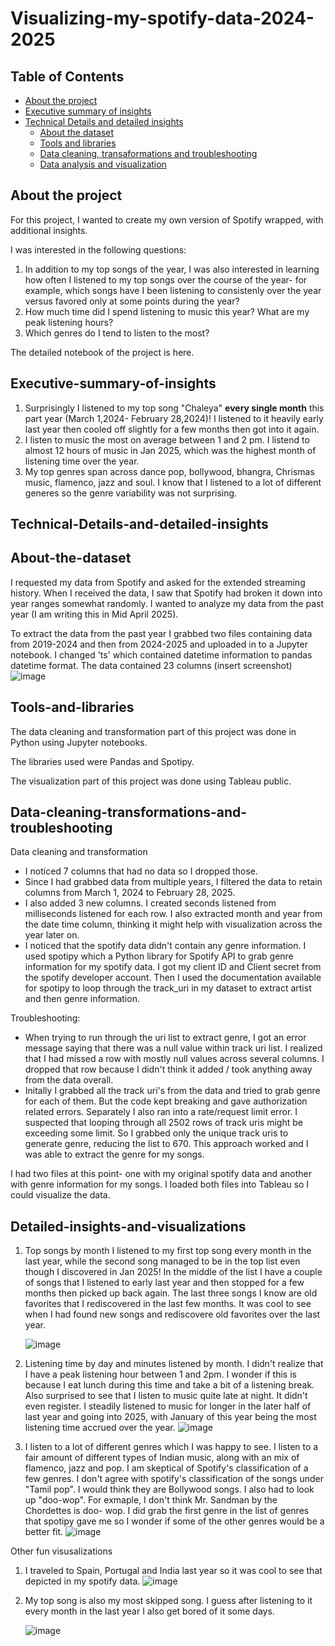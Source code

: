# Visualizing-my-spotify-data-2024-2025

## Table of Contents
* [About the project](#About-the-project)
* [Executive summary of insights](#Executive-summary-of-insights)
* [Technical Details and detailed insights](#Technical-Details-and-detailed-insights)
  *   [About the dataset](#About-the-dataset)
  *   [Tools and libraries](#Tools-and-libraries)
  *   [Data cleaning, transaformations and troubleshooting](#Data-cleaning-transformations-and-troubleshooting)
  *   [Data analysis and visualization](#Detailed-insights-and-visualizations)
   

## About the project 
For this project, I wanted to create my own version of Spotify wrapped, with additional insights. 

I was interested in the following questions:
1) In addition to my top songs of the year, I was also interested in learning 
how often I listened to my top songs over the course of the year- for example, which songs have I been 
listening to consistenly over the year versus favored only at some points during the year? 
2) How much time did I spend listening to music this year? What are my peak listening hours?
3) Which genres do I tend to listen to the most? 

The detailed notebook of the project is here. 

## Executive-summary-of-insights
1. Surprisingly I listened to my top song "Chaleya" **every single month** this part year (March 1,2024- February 28,2024)! I listened to it heavily early last year then cooled 
off slightly for a few months then got into it again.
2. I listen to music the most on average between 1 and 2 pm. I listend to almost 12 hours of music in Jan 2025, which was the highest month of listening time over the year. 
3. My top genres span across dance pop, bollywood, bhangra, Chrismas music, flamenco, jazz and soul. I know that I listened to a lot of different generes so the genre variability was not surprising. 


## Technical-Details-and-detailed-insights

## About-the-dataset
I requested my data from Spotify and asked for the extended streaming history. When I received the data,
I saw that Spotify had broken it down into year ranges somewhat randomly. I wanted to analyze my data from the past year (I am writing this in Mid April 2025).

To extract the data from the past year I grabbed two files containing data from 2019-2024 and then from 2024-2025 and uploaded in to a Jupyter notebook. 
I changed 'ts' which contained datetime information to pandas datetime format. The data contained 23 columns (insert screenshot)
![image](https://github.com/user-attachments/assets/6c69492e-a0c6-4fc0-9fe2-2e322ce6d71d)

## Tools-and-libraries

The data cleaning and transformation part of this project was done in Python using Jupyter notebooks. 

The libraries used were Pandas and Spotipy.

The visualization part of this project was done using Tableau public.


## Data-cleaning-transformations-and-troubleshooting

Data cleaning and transformation
- I noticed 7 columns that had no data so I dropped those.
- Since I had grabbed data from multiple years, I filtered the data to retain columns from March 1, 2024 to February 28, 2025.
- I also added 3 new columns. I created seconds listened from milliseconds listened for each row. I also extracted month and year from the date time 
column,  thinking it might help with visualization across the year later on.
- I noticed that the spotify data didn't contain any genre information. I used spotipy which a Python library for Spotify API to grab genre information 
for my spotify data. I got my client ID and Client secret from the spotify developer account. Then I used the documentation available for spotipy to 
loop through the track_uri in my dataset to extract artist and then genre information. 

Troubleshooting: 
- When trying to run through the uri list to extract genre, I got an error message saying that there was a null value within track uri list. I realized that
I had missed a row with mostly null values across several columns. I dropped that row because I didn't think it added / took anything away from the data overall.
- Initally I grabbed all the track uri's from the data and tried to grab genre for each of them. But the code kept breaking and gave
authorization related errors. Separately I also ran into a rate/request limit error. I suspected that looping through all 2502 rows of track uris might 
be exceeding some limit. So I grabbed only the unique track uris to generate genre, reducing the list to 670. This approach worked and I was able to extract the genre
for my songs. 

I had two files at this point- one with my original spotify data and another with genre information for my songs. 
I loaded both files into Tableau so I could visualize the data. 

## Detailed-insights-and-visualizations

1. Top songs by month
I listened to my first top song every month in the last year, while the second song managed to be in the top list even though I discovered in Jan 2025!
In the middle of the list I have a couple of songs that I listened to early last year and then stopped for a few months then picked up back again.
The last three songs I know are old favorites that I rediscovered in the last few months. It was cool to see when I had found new songs and rediscovere old favorites over the last year.

    ![image](https://github.com/user-attachments/assets/76b7551a-de32-4e93-99f8-b61b157b7c5a)


2. Listening time by day and minutes listened by month.
I didn't realize that I have a peak listening hour between 1 and 2pm. I wonder if this is because I eat lunch during this time and take a bit of a listening break.
Also surprised to see that I listen to music quite late at night. It didn't even register. 
I steadily listened to music for longer in the later half of last year and going into 2025, with January of this year being the most listening time accrued over the year. 
    ![image](https://github.com/user-attachments/assets/c161f54d-3e30-4dce-aa73-b5e49f16bd5a)


3. I listen to a lot of different genres which I was happy to see. I listen to a fair amount of different types of Indian music, along with an mix of flamenco, jazz and pop.
I am skeptical of Spotify's classification of a few genres. I don't agree with spotify's classification of the songs under "Tamil pop". I would think they are Bollywood songs.
I also had to look up "doo-wop". For exmaple, I don't think Mr. Sandman by the Chordettes is doo- wop. I did grab the first genre in the list of 
genres that spotipy gave me so I wonder if some of the other genres would be a better fit. 
    ![image](https://github.com/user-attachments/assets/c5f4a561-008b-4ebc-9034-7dc301a2ecd0)


Other fun visusalizations
1. I traveled to Spain, Portugal and India last year so it was cool to see that depicted in my spotify data.
    ![image](https://github.com/user-attachments/assets/0fa1e65d-89a9-4a24-9edf-fc4d706e811c)

2. My top song is also my most skipped song. I guess after listening to it every month in the last year I also get bored of it some days. 

   ![image](https://github.com/user-attachments/assets/4cece294-4417-4ff0-9763-e9eb68c7c742)

